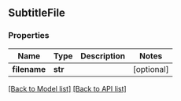## SubtitleFile

### Properties
Name | Type | Description | Notes
------------ | ------------- | ------------- | -------------
**filename** | **str** |  | [optional] 

[[Back to Model list]](#documentation-for-models) [[Back to API list]](#documentation-for-api-endpoints)


